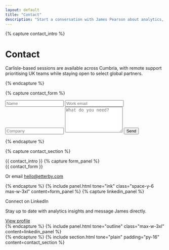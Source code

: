```yaml
---
layout: default
title: "Contact"
description: "Start a conversation with James Pearson about analytics, experimentation, or forecasting engagements."
---
```

{% capture contact_intro %}
  <div class="max-w-2xl space-y-3">
    <h1 class="text-3xl md:text-4xl font-semibold">Contact</h1>
    <p class="opacity-90 text-sm">Carlisle-based sessions are available across Cumbria, with remote support prioritising UK teams while staying open to select global partners.</p>
  </div>
{% endcapture %}

{% capture contact_form %}
  <form action="https://formspree.io/f/xovkjwgg" method="POST" class="grid md:grid-cols-2 gap-4">
    <input type="text" name="name" placeholder="Name" class="bg-brandblack/70 border border-white/20 rounded-lg px-4 py-3 focus:border-brandblue focus:outline-none" required>
    <input type="email" name="email" placeholder="Work email" class="bg-brandblack/70 border border-white/20 rounded-lg px-4 py-3 focus:border-brandblue focus:outline-none" required>
    <input type="text" name="company" placeholder="Company" class="bg-brandblack/70 border border-white/20 rounded-lg px-4 py-3 md:col-span-2 focus:border-brandblue focus:outline-none">
    <textarea name="message" placeholder="What do you need?" class="bg-brandblack/70 border border-white/20 rounded-lg px-4 py-3 md:col-span-2 focus:border-brandblue focus:outline-none" rows="5" required></textarea>
    <button type="submit" class="bg-brandyellow text-brandblack font-semibold rounded-xl px-6 py-3 md:col-span-2">Send</button>
  </form>
{% endcapture %}

{% capture contact_section %}
  <div class="space-y-6">
    {{ contact_intro }}
    {% capture form_panel %}
      <div class="space-y-6">
        {{ contact_form }}
        <p class="text-xs opacity-70">Or email <a href="mailto:hello@etterby.com" class="underline">hello@etterby.com</a></p>
      </div>
    {% endcapture %}
    {% include panel.html tone="ink" class="space-y-6 max-w-3xl" content=form_panel %}
    {% capture linkedin_panel %}
      <div class="flex flex-col md:flex-row md:items-center md:justify-between gap-4">
        <div class="space-y-1">
          <p class="font-medium text-white/90">Connect on LinkedIn</p>
          <p class="text-sm text-white/60">Stay up to date with analytics insights and message James directly.</p>
        </div>
        <a href="https://www.linkedin.com/in/james-pearson-etterby" class="inline-flex items-center justify-center gap-2 px-4 py-2 rounded-lg border border-white/20 text-white/80 hover:text-white hover:border-white/40 transition" target="_blank" rel="noopener">
          <span>View profile</span>
        </a>
      </div>
    {% endcapture %}
    {% include panel.html tone="outline" class="max-w-3xl" content=linkedin_panel %}
  </div>
{% endcapture %}
{% include section.html tone="plain" padding="py-16" content=contact_section %}

